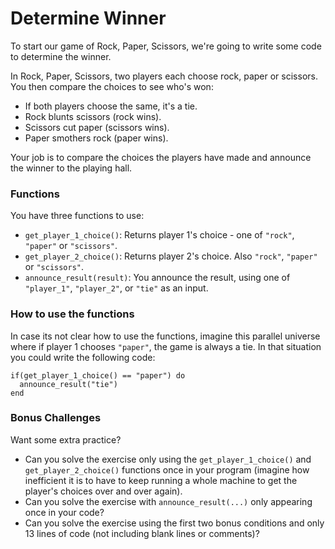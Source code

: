 # Determine Winner

To start our game of Rock, Paper, Scissors, we're going to write some code to determine the winner.

In Rock, Paper, Scissors, two players each choose rock, paper or scissors. You then compare the choices to see who's won:

- If both players choose the same, it's a tie.
- Rock blunts scissors (rock wins).
- Scissors cut paper (scissors wins).
- Paper smothers rock (paper wins).

Your job is to compare the choices the players have made and announce the winner to the playing hall.

### Functions

You have three functions to use:

- `get_player_1_choice()`: Returns player 1's choice - one of `"rock"`, `"paper"` or `"scissors"`.
- `get_player_2_choice()`: Returns player 2's choice. Also `"rock"`, `"paper"` or `"scissors"`.
- `announce_result(result)`: You announce the result, using one of `"player_1"`, `"player_2"`, or `"tie"` as an input.

### How to use the functions

In case its not clear how to use the functions, imagine this parallel universe where if player 1 chooses `"paper"`, the game is always a tie. In that situation you could write the following code:

```jikiscript
if(get_player_1_choice() == "paper") do
  announce_result("tie")
end
```

### Bonus Challenges

Want some extra practice?

- Can you solve the exercise only using the `get_player_1_choice()` and `get_player_2_choice()` functions once in your program (imagine how inefficient it is to have to keep running a whole machine to get the player's choices over and over again).
- Can you solve the exercise with `announce_result(...)` only appearing once in your code?
- Can you solve the exercise using the first two bonus conditions and only 13 lines of code (not including blank lines or comments)?
